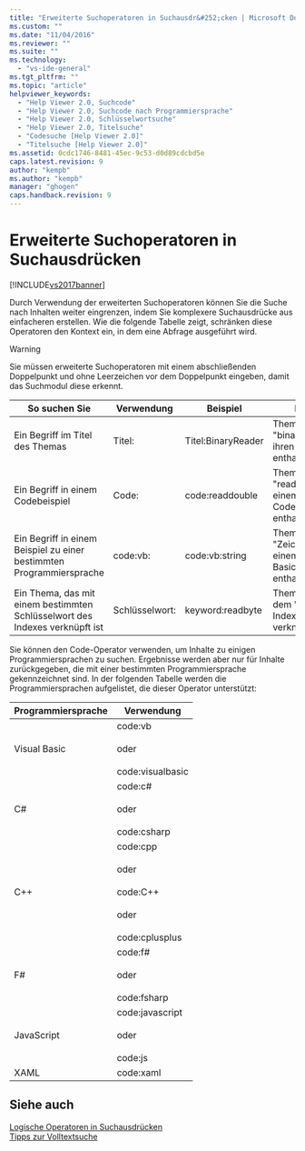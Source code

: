 ```yaml
---
title: "Erweiterte Suchoperatoren in Suchausdr&#252;cken | Microsoft Docs"
ms.custom: ""
ms.date: "11/04/2016"
ms.reviewer: ""
ms.suite: ""
ms.technology: 
  - "vs-ide-general"
ms.tgt_pltfrm: ""
ms.topic: "article"
helpviewer_keywords: 
  - "Help Viewer 2.0, Suchcode"
  - "Help Viewer 2.0, Suchcode nach Programmiersprache"
  - "Help Viewer 2.0, Schlüsselwortsuche"
  - "Help Viewer 2.0, Titelsuche"
  - "Codesuche [Help Viewer 2.0]"
  - "Titelsuche [Help Viewer 2.0]"
ms.assetid: 0cdc1746-8481-45ec-9c53-d0d89cdcbd5e
caps.latest.revision: 9
author: "kempb"
ms.author: "kempb"
manager: "ghogen"
caps.handback.revision: 9
---
```

# Erweiterte Suchoperatoren in Suchausdr&#252;cken
[!INCLUDE[vs2017banner](../code-quality/includes/vs2017banner.md)]

Durch Verwendung der erweiterten Suchoperatoren können Sie die Suche nach Inhalten weiter eingrenzen, indem Sie komplexere Suchausdrücke aus einfacheren erstellen.  Wie die folgende Tabelle zeigt, schränken diese Operatoren den Kontext ein, in dem eine Abfrage ausgeführt wird.  
  
> [!WARNING]
>  Sie müssen erweiterte Suchoperatoren mit einem abschließenden Doppelpunkt und ohne Leerzeichen vor dem Doppelpunkt eingeben, damit das Suchmodul diese erkennt.  
  
|So suchen Sie|Verwendung|Beispiel|Ergebnis|  
|-------------------|----------------|--------------|--------------|  
|Ein Begriff im Titel des Themas|Titel:|Titel:BinaryReader|Themen, die "binaryreader" in ihren Titeln enthalten.|  
|Ein Begriff in einem Codebeispiel|Code:|code:readdouble|Themen, die "readdouble" in einem Codebeispiel enthalten.|  
|Ein Begriff in einem Beispiel zu einer bestimmten Programmiersprache|code:vb:|code:vb:string|Themen, die "Zeichenfolge" in einem Visual Basic\-Beispiel enthalten.|  
|Ein Thema, das mit einem bestimmten Schlüsselwort des Indexes verknüpft ist|Schlüsselwort:|keyword:readbyte|Themen, die mit dem "readbyte"\-Indexschlüsselwort verknüpft sind.|  
  
 Sie können den Code\-Operator verwenden, um Inhalte zu einigen Programmiersprachen zu suchen. Ergebnisse werden aber nur für Inhalte zurückgegeben, die mit einer bestimmten Programmiersprache gekennzeichnet sind.  In der folgenden Tabelle werden die Programmiersprachen aufgelistet, die dieser Operator unterstützt:  
  
|Programmiersprache|Verwendung|  
|------------------------|----------------|  
|Visual Basic|code:vb<br /><br /> oder<br /><br /> code:visualbasic|  
|C\#|code:c\#<br /><br /> oder<br /><br /> code:csharp|  
|C\+\+|code:cpp<br /><br /> oder<br /><br /> code:C\+\+<br /><br /> oder<br /><br /> code:cplusplus|  
|F\#|code:f\#<br /><br /> oder<br /><br /> code:fsharp|  
|JavaScript|code:javascript<br /><br /> oder<br /><br /> code:js|  
|XAML|code:xaml|  
  
## Siehe auch  
 [Logische Operatoren in Suchausdrücken](../ide/logical-operators-in-search-expressions.md)   
 [Tipps zur Volltextsuche](../ide/full-text-search-tips.md)
